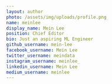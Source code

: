 ```yaml
---
layout: author
photo: /assets/img/uploads/profile.png
name: meinlee
display_name: Mein Lee
position: Chief Editor
bio: Just an aspiring ML Engineer
github_username: mein-lee
facebook_username: Mein Lee
twitter_username: meindata
instagram_username: meinlee_
linkedin_username: Mein Lee
medium_username: meinlee
---
```


